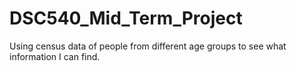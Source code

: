 # DSC540_Mid_Term_Project
Using census data of people from different age groups to see what information I can find. 
